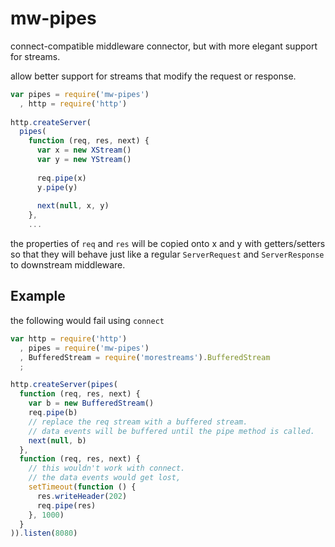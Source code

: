 # mw-pipes

connect-compatible middleware connector, but with more elegant support for streams.

allow better support for streams that modify the request or response.

``` js
var pipes = require('mw-pipes')
  , http = require('http')
  
http.createServer(
  pipes(
    function (req, res, next) {
      var x = new XStream()
      var y = new YStream()
  
      req.pipe(x)
      y.pipe(y)
    
      next(null, x, y)
    },
    ...
```
the properties of `req` and `res` will be copied onto x and y with getters/setters so that
they will behave just like a regular `ServerRequest` and `ServerResponse` to downstream middleware.

## Example

the following would fail using `connect`

``` js
var http = require('http')
  , pipes = require('mw-pipes')
  , BufferedStream = require('morestreams').BufferedStream
  ;

http.createServer(pipes(
  function (req, res, next) {
    var b = new BufferedStream()
    req.pipe(b)
    // replace the req stream with a buffered stream.
    // data events will be buffered until the pipe method is called.
    next(null, b)
  },
  function (req, res, next) {
    // this wouldn't work with connect.
    // the data events would get lost,
    setTimeout(function () {
      res.writeHeader(202)
      req.pipe(res)
    }, 1000)
  }
)).listen(8080)
```